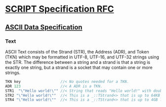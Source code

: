 # [SCRIPT Specification RFC](../readme.md)

## [ASCII Data Specification](readme.md)

### Text

ASCII Text consists of the Strand (STR), the Address (ADR), and Token (TKN) which may be formatted in UTF-8, UTF-16, and UTF-32 strings using the STR. The difference between a string and a strand is that a string is exactly one string, but a strand is a socket that may contain one or more strings.

```C++
TKN key                  //< No quotes needed for a TKN.
ADR 123                  //< A ADR is a TKN.
STR1  "\"Hello world!\"" //< String that reads "Hello world!" with double quotes.
STR2 "\"Hello world!\""  //< This is a _::TStrand<> that is up to 64KB long.
STR4 "\"Hello world!\""  //< This is a _::TStrand<> that is up to 4GB long.
```
